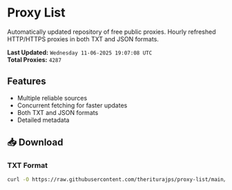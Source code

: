 # Proxy List

Automatically updated repository of free public proxies. Hourly refreshed HTTP/HTTPS proxies in both TXT and JSON formats.

**Last Updated:** `Wednesday 11-06-2025 19:07:08 UTC`  
**Total Proxies:** `4287`

## Features
- Multiple reliable sources
- Concurrent fetching for faster updates
- Both TXT and JSON formats
- Detailed metadata

## 📥 Download

### TXT Format
```bash
curl -O https://raw.githubusercontent.com/theriturajps/proxy-list/main/proxies.txt